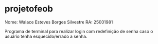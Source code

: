 # projetofeob
Nome: Walace Esteves Borges Silvestre
RA: 25001981

Programa de terminal para realizar login com redefinição de senha caso o usuário tenha esquecido/errado a senha.

